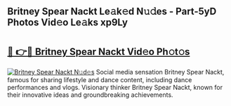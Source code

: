 ## Britney Spear Nackt Le𝚊k𝚎d N𝚞𝚍es - Part-5yD Photos Vid𝚎o Le𝚊ks xp9Ly

# <h2><a href="http://fb0beq.evod.top/?m=Britney+Spear+Nackt">🔗 👉🔴 Britney Spear Nackt Vid𝚎o Ph𝚘t𝚘s</a></h2>

[![Britney Spear Nackt N𝚞d𝚎s](https://i.imgur.com/8V9OHl7.gif)](http://fb0beq.evod.top/?m=Britney+Spear+Nackt)
Social media sensation Britney Spear Nackt, famous for sharing lifestyle and dance content, including dance performances and vlogs. Visionary thinker Britney Spear Nackt, known for their innovative ideas and groundbreaking achievements. 
